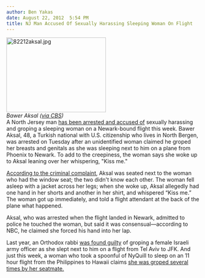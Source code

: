 ```yaml
---
author: Ben Yakas
date: August 22, 2012  5:54 PM
title: NJ Man Accused Of Sexually Harassing Sleeping Woman On Flight
---
```


<p><span class="mt-enclosure mt-enclosure-image" style="display: inline;"> </span></p><div class="image-left"> <img alt="82212aksal.jpg" src="https://web.archive.org/web/20130613013700im_/http://gothamist.com/attachments/byakas/82212aksal.jpg" width="260" height="195"> <br> <i style=" width:260px; ;display:block"> Bawer Aksal (<a href="https://web.archive.org/web/20130613013700/http://newyork.cbslocal.com/2012/08/22/n-j-man-accused-of-sexually-abusing-sleeping-woman-during-flight/">via CBS</a>)</i></div> A North Jersey man <a href="https://web.archive.org/web/20130613013700/http://www.nbcnewyork.com/news/local/Sleeping-Woman-Sex-Abuse-Airplane-New-Jersey-Man-Arrested-167043365.html">has been arrested and accused of</a> sexually harassing and groping a sleeping woman on a Newark-bound flight this week. Bawer Aksal, 48, a Turkish national with U.S. citizenship who lives in North Bergen, was arrested on Tuesday after an unidentified woman claimed he groped her breasts and genitals as she was sleeping next to him on a plane from Phoenix to Newark. To add to the creepiness, the woman says she woke up to Aksal leaning over her whispering, &quot;Kiss me.&quot; <p></p>

<p><a href="https://web.archive.org/web/20130613013700/http://www.northjersey.com/news/North_Bergen_man_accused_of_sex_assault_on_Newark-bound_flight_.html">According to the criminal complaint</a>, Aksal was seated next to the woman who had the window seat; the two didn&apos;t know each other. The woman fell asleep with a jacket across her legs; when she woke up, Aksal allegedly had one hand in her shorts and another in her shirt, and whispered &#x201C;Kiss me.&#x201D; The woman got up immediately, and told a flight attendant at the back of the plane what happened.</p>

<p>Aksal, who was arrested when the flight landed in Newark, admitted to police he touched the woman, but said it was consensual&#x2014;according to NBC, he claimed she forced his hand into her lap. </p>

<p>Last year, an Orthodox rabbi <a href="https://web.archive.org/web/20130613013700/http://gothamist.com/2011/05/05/rabbi_guilty_of_molesting_woman_on.php">was found guilty</a> of groping a female Israeli army officer as she slept next to him on a flight from Tel Aviv to JFK. And just this week, a woman who took a spoonful of NyQuill to sleep on an 11 hour flight from the Philippines to Hawaii claims <a href="https://web.archive.org/web/20130613013700/http://abcnews.go.com/US/man-accused-groping-woman-slept-flight/story?id=17057775#.UDVNVdBSQrw">she was groped several times by her seatmate.</a></p>